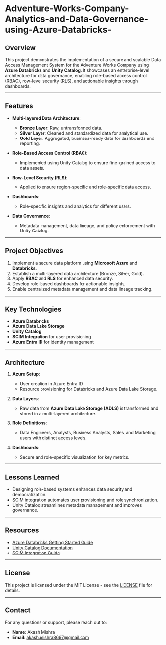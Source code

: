 # Adventure-Works-Company-Analytics-and-Data-Governance-using-Azure-Databricks-

## Overview

This project demonstrates the implementation of a secure and scalable Data Access Management System for the Adventure Works Company using **Azure Databricks** and **Unity Catalog**. It showcases an enterprise-level architecture for data governance, enabling role-based access control (RBAC), row-level security (RLS), and actionable insights through dashboards.

---

## Features

- **Multi-layered Data Architecture**:
  - **Bronze Layer**: Raw, untransformed data.
  - **Silver Layer**: Cleaned and standardized data for analytical use.
  - **Gold Layer**: Aggregated, business-ready data for dashboards and reporting.

- **Role-Based Access Control (RBAC)**:
  - Implemented using Unity Catalog to ensure fine-grained access to data assets.

- **Row-Level Security (RLS)**:
  - Applied to ensure region-specific and role-specific data access.

- **Dashboards**:
  - Role-specific insights and analytics for different users.

- **Data Governance**:
  - Metadata management, data lineage, and policy enforcement with Unity Catalog.

---

## Project Objectives

1. Implement a secure data platform using **Microsoft Azure** and **Databricks**.
2. Establish a multi-layered data architecture (Bronze, Silver, Gold).
3. Apply **RBAC** and **RLS** for enhanced data security.
4. Develop role-based dashboards for actionable insights.
5. Enable centralized metadata management and data lineage tracking.

---

## Key Technologies

- **Azure Databricks**
- **Azure Data Lake Storage**
- **Unity Catalog**
- **SCIM Integration** for user provisioning
- **Azure Entra ID** for identity management

---

## Architecture

1. **Azure Setup**:
   - User creation in Azure Entra ID.
   - Resource provisioning for Databricks and Azure Data Lake Storage.

2. **Data Layers**:
   - Raw data from **Azure Data Lake Storage (ADLS)** is transformed and stored in a multi-layered architecture.

3. **Role Definitions**:
   - Data Engineers, Analysts, Business Analysts, Sales, and Marketing users with distinct access levels.

4. **Dashboards**:
   - Secure and role-specific visualization for key metrics.

---

## Lessons Learned

- Designing role-based systems enhances data security and democratization.
- SCIM integration automates user provisioning and role synchronization.
- Unity Catalog streamlines metadata management and improves governance.

---

## Resources

- [Azure Databricks Getting Started Guide](https://docs.microsoft.com/azure/databricks/)
- [Unity Catalog Documentation](https://docs.databricks.com/unity-catalog/index.html)
- [SCIM Integration Guide](https://learn.microsoft.com/azure/active-directory/scim/)

---

## License

This project is licensed under the MIT License - see the [LICENSE](LICENSE) file for details.

---

## Contact

For any questions or support, please reach out to:

- **Name**: Akash Mishra
- **Email**: akash.mishra8697@gmail.com


